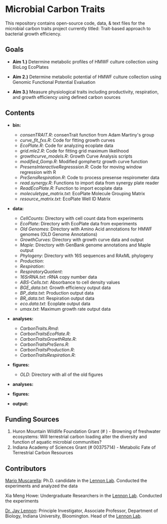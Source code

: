 Microbial Carbon Traits
=====================

This repository contains open-source code, data, & text files for the microbial carbon traits project currently titled: Trait-based approach to bacterial growth efficiency. 

## Goals

* **Aim 1.)** Determine metabolic profiles of HMWF culture collection using BioLog EcoPlates 

* **Aim 2.)** Determine metabolic potential of HMWF culture collection using Genomic Functional Potential Evaluation

* **Aim 3.)** Measure physiological traits including productivity, respiration, and growth efficiency using defined carbon sources

## Contents

* **bin:** 
  * *consenTRAIT.R*: consenTrait function from Adam Martiny's group
  * *curve_fit_fxs.R*: Code for fitting growth curves
  * *EcoPlate.R*: Code for analyzing ecoplate data
  * *grid.mle2.R*: Code for fitting grid maximum likelihood
  * *growthcurve_models.R*: Growth Curve Analysis scripts
  * *modified_Gomp.R*: Modified gomphertz growth curve function
  * *PresensInteractiveRegresssion.R*: Code for moving window regression with R
  * *PreSensRespiration.R*: Code to process presense respirometer data
  * *read.synergy.R*: Functions to import data from synergy plate reader
  * *ReadEcoPlate.R*: Function to import ecoplate data
  * *moleculetype_matrix.txt*: EcoPlate Molecule Grouping Matrix
  * *resource_matrix.txt*: EcoPlate Well ID Matrix

* **data:**
  * *CellCounts*: Directory with cell count data from experiments
  * *EcoPlate*: Directory with EcoPlate data from experiments
  * *Old Genomes*: Directory with Amino Acid annotations for HMWF genomes (OLD Genome Annotations)
  * *GrowthCurves*: Directory with growth curve data and output
  * *Maple*: Directory with GenBank genome annotations and Maple output
  * *Phylogeny*: Directory with 16S sequences and RAxML phylogeny
  * *Production*:
  * *Respiration*:
  * *RespiratoryQuotient*:
  * *16SrRNA.txt*: rRNA copy number data
  * *ABS-Cells.txt*: Absorbance to cell density values
  * *BGE_data.txt*: Growth efficiency output data
  * *BP_data.txt*: Production output data
  * *BR_data.txt*: Respiration output data
  * *eco.data.txt*: Ecoplate output data
  * *umax.txt*: Maximum growth rate output data

* **analyses:**
  * *CarbonTraits.Rmd*: 
  * *CarbonTraitsEcoPlate.R*:
  * *CarbonTraitsGrowthRate.R*:
  * *CarbonTraitsPreSens.R*:
  * *CarbonTraitsProduction.R*:
  * *CarbonTraitsRespiration.R*:

* **figures:**
  * *OLD*: Directory with all of the old figures


* **analyses:**

* **figures:**

* **output:**

## Funding Sources  
  1. Huron Mountain Wildlife Foundation Grant (# ) - Browning of freshwater ecosystems: Will terrestrial carbon loading alter the diversity and function of aquatic microbial communities?  
  2. Indiana Academy of Sciences Grant (# 00375714) - Metabolic Fate of Terrestrial Carbon Resources

## Contributors

[Mario Muscarella](http://mmuscarella.github.io/): Ph.D. candidate in the [Lennon Lab](http://www.indiana.edu/~microbes/people.php). Conducted the experiments and analyzed the data

Xia Meng Howe: Undergraduate Researchers in the [Lennon Lab](http://www.indiana.edu/~microbes/people.php). Conducted the experiments

[Dr. Jay Lennon](http://www.indiana.edu/~microbes/people.php): Principle Investigator, Associate Professor, Department of Biology, Indiana University, Bloomington. Head of the [Lennon Lab](http://www.indiana.edu/~microbes/people.php). 

